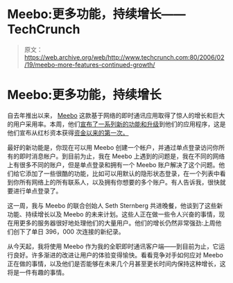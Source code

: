 # Meebo:更多功能，持续增长——TechCrunch

> 原文：<https://web.archive.org/web/http://www.techcrunch.com:80/2006/02/19/meebo-more-features-continued-growth/>

# Meebo:更多功能，持续增长

自去年推出以来， [Meebo](https://web.archive.org/web/20220625060142/http://www.meebo.com/) 这款基于网络的即时通讯应用取得了惊人的增长和巨大的用户采用率。本周，他们[宣布了一系列新的功能和升级](https://web.archive.org/web/20220625060142/http://blog.meebo.com/?p=107)到他们的应用程序，这是他们宣布从红杉资本获得[资金以来的第一次。](https://web.archive.org/web/20220625060142/http://www.beta.techcrunch.com/2005/12/16/meebo-confirms-sequoia-funding/)

最好的新功能是，你现在可以用 Meebo 创建一个帐户，并通过单点登录访问你所有的即时消息帐户。到目前为止，我在 Meebo 上遇到的问题是，我在不同的网络上有很多不同的账户，但是单点登录和拥有一个 Meebo 账户解决了这个问题。他们给它添加了一些很酷的功能，比如可以用默认的隐形状态登录，在一个列表中看到你所有网络上的所有联系人，以及拥有你想要的多个账户。有人告诉我，很快就要进行单点登录了。

这一周，我与 Meebo 的联合创始人 Seth Sternberg 共进晚餐，他谈到了这些新功能、持续增长以及 Meebo 的未来计划。这些人正在做一些令人兴奋的事情，现在用更多的服务器很好地处理他们的大量用户。他们的增长仍然非常强劲:上周他们创下了单日 396，000 次连接的新纪录。

从今天起，我将使用 Meebo 作为我的全职即时通讯客户端——到目前为止，它运行良好。许多渐进的改进让用户的体验变得愉快。看看竞争对手如何应对 Meebo 正在做的事情，以及他们是否能够在未来几个月甚至更长时间内保持这种增长，这将是一件有趣的事情。